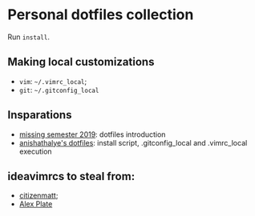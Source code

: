 # Personal dotfiles collection
Run `install`.

## Making local customizations
- `vim`: `~/.vimrc_local`;
- `git`: `~/.gitconfig_local`

## Insparations
- [missing semester 2019](https://missing.csail.mit.edu/2019/dotfiles/): dotfiles introduction 
- [anishathalye's dotfiles](https://github.com/anishathalye/dotfiles): install script, .gitconfig_local and .vimrc_local execution

## ideavimrcs to steal from:
- [citizenmatt](https://github.com/citizenmatt/dotfiles/blob/master/ideavimrc);
- [Alex Plate](https://gist.github.com/AlexPl292/50a3ff4cef1badcbb23436b22cbd3cf4)
